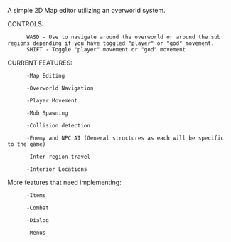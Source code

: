 A simple 2D Map editor utilizing an overworld system.

CONTROLS: 

          WASD - Use to navigate around the overworld or around the sub regions depending if you have toggled "player" or "god" movement. 
          SHIFT - Toggle "player" movement or "god" movement .

CURRENT FEATURES: 

          -Map Editing
          
          -Overworld Navigation
          
          -Player Movement
          
          -Mob Spawning
          
          -Collision detection
          
          -Enemy and NPC AI (General structures as each will be specific to the game)
          
          -Inter-region travel
          
          -Interior Locations 
          
          
More features that need implementing:
          
          
          -Items
          
          -Combat
          
          -Dialog
          
          -Menus
         
          
     
   
          
      
          
